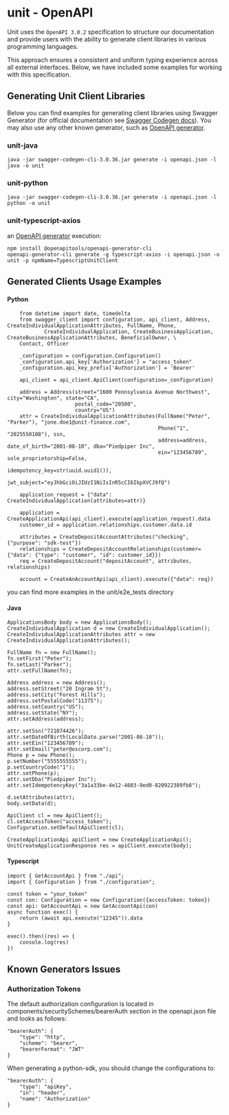 # unit - OpenAPI

Unit uses the `OpenAPI 3.0.2`  specification to structure our documentation and provide users with the ability to generate client libraries in various programming languages.

This approach ensures a consistent and uniform typing experience across all external interfaces. Below, we have included some examples for working with this specification.

## Generating Unit Client Libraries
Below you can find examples for generating client libraries using Swagger Generator
(for official documentation see [Swagger Codegen docs](https://github.com/swagger-api/swagger-codegen#generating-a-client-from-local-files)).
You may also use any other known generator, such as [OpenAPI generator](https://openapi-generator.tech/).

### unit-java
```
java -jar swagger-codegen-cli-3.0.36.jar generate -i openapi.json -l java -o unit
```

### unit-python
```
java -jar swagger-codegen-cli-3.0.36.jar generate -i openapi.json -l python -o unit
```

### unit-typescript-axios

an [OpenAPI generator](https://openapi-generator.tech/) execution:

```commandline
npm install @openapitools/openapi-generator-cli
openapi-generator-cli generate -g typescript-axios -i openapi.json -o unit -p npmName=TypescriptUnitClient
```

## Generated Clients Usage Examples

#### Python
``` 
    from datetime import date, timedelta
    from swagger_client import configuration, api_client, Address, CreateIndividualApplicationAttributes, FullName, Phone,
            CreateIndividualApplication, CreateBusinessApplication, CreateBusinessApplicationAttributes, BeneficialOwner, \
    Contact, Officer
    
    _configuration = configuration.Configuration()
    _configuration.api_key['Authorization'] = "access_token"
    _configuration.api_key_prefix['Authorization'] = 'Bearer'

    api_client = api_client.ApiClient(configuration=_configuration)
    
    address = Address(street="1600 Pennsylvania Avenue Northwest", city="Washington", state="CA",
                      postal_code="20500",
                      country="US")
    attr = CreateIndividualApplicationAttributes(FullName("Peter", "Parker"), "jone.doe1@unit-finance.com",
                                                 Phone("1", "2025550108"), ssn,
                                                 address=address, date_of_birth="2001-08-10", dba="Piedpiper Inc",
                                                 ein="123456789", sole_proprietorship=False,
                                                 idempotency_key=str(uuid.uuid1()),
                                                 jwt_subject="eyJhbGciOiJIUzI1NiIsInR5cCI6IkpXVCJ9fQ")

    application_request = {"data": CreateIndividualApplication(attributes=attr)}
    
    application = CreateApplicationApi(api_client).execute(application_request).data
    customer_id = application.relationships.customer.data.id
        
    attributes = CreateDepositAccountAttributes("checking", {"purpose": "sdk-test"})
    relationships = CreateDepositAccountRelationships(customer={"data": {"type": "customer", "id": customer_id}})
    req = CreateDepositAccount("depositAccount", attributes, relationships)

    account = CreateAnAccountApi(api_client).execute({"data": req})    
```
you can find more examples in the unit/e2e_tests directory

#### Java

    ApplicationsBody body = new ApplicationsBody();
    CreateIndividualApplication d = new CreateIndividualApplication();
    CreateIndividualApplicationAttributes attr = new CreateIndividualApplicationAttributes();
    
    FullName fn = new FullName();
    fn.setFirst("Peter");
    fn.setLast("Parker");
    attr.setFullName(fn);
    
    Address address = new Address();
    address.setStreet("20 Ingram St");
    address.setCity("Forest Hills");
    address.setPostalCode("11375");
    address.setCountry("US");
    address.setState("NY");
    attr.setAddress(address);

    attr.setSsn("721074426");
    attr.setDateOfBirth(LocalDate.parse("2001-08-10"));
    attr.setEin("123456789");
    attr.setEmail("peter@oscorp.com");
    Phone p = new Phone();
    p.setNumber("5555555555");
    p.setCountryCode("1");
    attr.setPhone(p);
    attr.setDba("Piedpiper Inc");
    attr.setIdempotencyKey("3a1a33be-4e12-4603-9ed0-820922389fb8");
    
    d.setAttributes(attr);
    body.setData(d);

    ApiClient cl = new ApiClient();
    cl.setAccessToken("access_token");
    Configuration.setDefaultApiClient(cl);
    
    CreateApplicationApi apiClient = new CreateApplicationApi();
    UnitCreateApplicationResponse res = apiClient.execute(body);


#### Typescript

    import { GetAccountApi } from "./api";
    import { Configuration } from "./configuration";
    
    const token = "your_token"
    const con: Configuration = new Configuration({accessToken: token})
    const api: GetAccountApi = new GetAccountApi(con)
    async function exec() {
        return (await api.execute("12345")).data
    }

    exec().then((res) => {
        console.log(res)
    })

## Known Generators Issues
### Authorization Tokens
The default authorization configuration is located in components/securitySchemes/bearerAuth section in the openapi.json file and looks as follows:

    "bearerAuth": {
        "type": "http",
        "scheme": "bearer",
        "bearerFormat": "JWT"
    }

When generating a python-sdk, you should change the configurations to:

    "bearerAuth": {
        "type": "apiKey",
        "in": "header",
        "name": "Authorization"
    }
